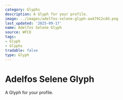 ```yaml
---
category: Glyphs
description: A Glyph for your profile.
image: ../images/adelfos-selene-glyph-aa47912cdd.png
last_updated: '2025-09-17'
name: Adelfos Selene Glyph
source: WFCD
tags:
- Glyph
- Glyphs
tradable: false
type: Glyph
---
```


# Adelfos Selene Glyph

A Glyph for your profile.

